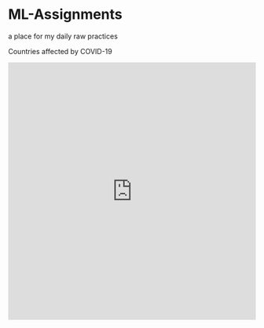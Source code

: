 # ML-Assignments
a place for my daily raw practices

Countries affected by COVID-19
<iframe id="igraph" scrolling="no" style="border:none;" seamless="seamless" src="https://ameyyadav09.github.io/worldplot.html" height="525" width="100%"></iframe>

